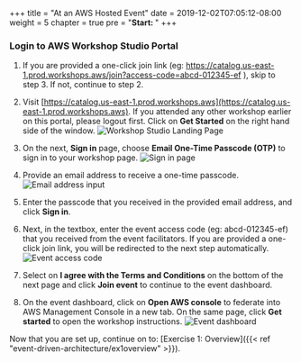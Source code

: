 +++
title = "At an AWS Hosted Event"
date = 2019-12-02T07:05:12-08:00
weight = 5
chapter = true
pre = "<b>Start: </b>"
+++

### Login to AWS Workshop Studio Portal

1. If you are provided a one-click join link (eg: https://catalog.us-east-1.prod.workshops.aws/join?access-code=abcd-012345-ef ), skip to step 3. If not, continue to step 2.

2. Visit [https://catalog.us-east-1.prod.workshops.aws](https://catalog.us-east-1.prod.workshops.aws). If you attended any other workshop earlier on this portal, please logout first. Click on **Get Started** on the right hand side of the window.
![Workshop Studio Landing Page](/images/aws-ws-event1.png)

3. On the next, **Sign in** page, choose **Email One-Time Passcode (OTP)** to sign in to your workshop page.
![Sign in page](/images/aws-ws-event2.png)

4. Provide an email address to receive a one-time passcode.
![Email address input](/images/aws-ws-event3.png)

5. Enter the passcode that you received in the provided email address, and click **Sign in**.

6. Next, in the textbox, enter the event access code (eg: abcd-012345-ef) that you received from the event facilitators. If you are provided a one-click join link, you will be redirected to the next step automatically.
![Event access code](/images/aws-ws-event4.png)

7. Select on **I agree with the Terms and Conditions** on the bottom of the next page and click **Join event** to continue to the event dashboard.

8. On the event dashboard, click on **Open AWS console** to federate into AWS Management Console in a new tab. On the same page, click **Get started** to open the workshop instructions.
![Event dashboard](/images/aws-ws-event5.png)

Now that you are set up, continue on to: [Exercise 1: Overview]({{< ref "event-driven-architecture/ex1overview" >}}).
